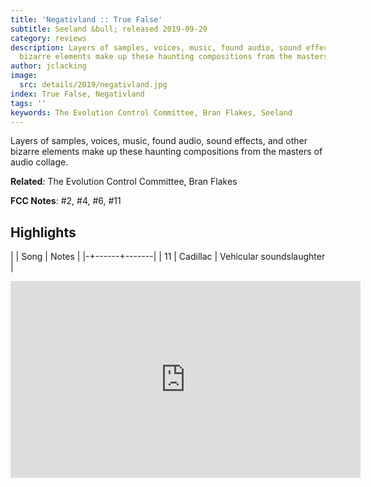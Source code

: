 ```yaml
---
title: 'Negativland :: True False'
subtitle: Seeland &bull; released 2019-09-20
category: reviews
description: Layers of samples, voices, music, found audio, sound effects, and other
  bizarre elements make up these haunting compositions from the masters of audio collage.
author: jclacking
image:
  src: details/2019/negativland.jpg
index: True False, Negativland
tags: ''
keywords: The Evolution Control Committee, Bran Flakes, Seeland
---
```

Layers of samples, voices, music, found audio, sound effects, and other bizarre elements make up these haunting compositions from the masters of audio collage.<!--more-->

**Related**: The Evolution Control Committee, Bran Flakes

**FCC Notes**: #2, #4, #6, #11

## Highlights

| | Song | Notes |
|-+------+-------|
| 11 | Cadillac | Vehicular soundslaughter |

<div class="tlo-detail-video"><iframe width="560" height="315" src="https://www.youtube.com/embed/ObUIDD_ALo0" frameborder="0" allow="autoplay; encrypted-media" allowfullscreen></iframe></div>

